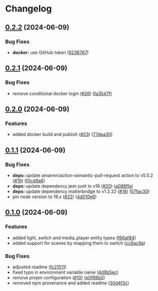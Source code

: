 # Changelog

## [0.2.2](https://github.com/t0bst4r/matterbridge-home-assistant/compare/matterbridge-home-assistant-v0.2.1...matterbridge-home-assistant-v0.2.2) (2024-06-09)


### Bug Fixes

* **docker:** use GitHub token ([9236767](https://github.com/t0bst4r/matterbridge-home-assistant/commit/9236767fe465ba64ffa8edd13b9dc5cf606848ab))

## [0.2.1](https://github.com/t0bst4r/matterbridge-home-assistant/compare/matterbridge-home-assistant-v0.2.0...matterbridge-home-assistant-v0.2.1) (2024-06-09)


### Bug Fixes

* remove conditional docker login ([#26](https://github.com/t0bst4r/matterbridge-home-assistant/issues/26)) ([fa3547f](https://github.com/t0bst4r/matterbridge-home-assistant/commit/fa3547f450a5658356f6706c0409c6748c0f395f))

## [0.2.0](https://github.com/t0bst4r/matterbridge-home-assistant/compare/matterbridge-home-assistant-v0.1.1...matterbridge-home-assistant-v0.2.0) (2024-06-09)


### Features

* added docker build and publish ([#23](https://github.com/t0bst4r/matterbridge-home-assistant/issues/23)) ([77daa30](https://github.com/t0bst4r/matterbridge-home-assistant/commit/77daa3084b67238317004251c692c7d2c71916f8))

## [0.1.1](https://github.com/t0bst4r/matterbridge-home-assistant/compare/matterbridge-home-assistant-v0.1.0...matterbridge-home-assistant-v0.1.1) (2024-06-09)


### Bug Fixes

* **deps:** update amannn/action-semantic-pull-request action to v5.5.2 ([#19](https://github.com/t0bst4r/matterbridge-home-assistant/issues/19)) ([f0cd9a6](https://github.com/t0bst4r/matterbridge-home-assistant/commit/f0cd9a6dab2a536f9d2e803f75fb2d6b955f3ca6))
* **deps:** update dependency jest-junit to v16 ([#20](https://github.com/t0bst4r/matterbridge-home-assistant/issues/20)) ([a088ffa](https://github.com/t0bst4r/matterbridge-home-assistant/commit/a088ffa9a3c5d9ef8550eeec2005f4362808afce))
* **deps:** update dependency matterbridge to v1.2.22 ([#18](https://github.com/t0bst4r/matterbridge-home-assistant/issues/18)) ([57fac30](https://github.com/t0bst4r/matterbridge-home-assistant/commit/57fac30af4a0219654900edc45d286e3f228f3f0))
* pin node version to 18.x ([#22](https://github.com/t0bst4r/matterbridge-home-assistant/issues/22)) ([4d010e6](https://github.com/t0bst4r/matterbridge-home-assistant/commit/4d010e6b807bf1d81134ae925420d77f3dd9db85))

## [0.1.0](https://github.com/t0bst4r/matterbridge-home-assistant/compare/matterbridge-home-assistant-v0.0.10...matterbridge-home-assistant-v0.1.0) (2024-06-09)


### Features

* added light, switch and media_player entity types ([f66af84](https://github.com/t0bst4r/matterbridge-home-assistant/commit/f66af843bc461cdce994a1b4fc35100e2ddbc5a9))
* added support for scenes by mapping them to switch ([cc6ac9a](https://github.com/t0bst4r/matterbridge-home-assistant/commit/cc6ac9a556f0b7306c7f4134a9d48e1c631f7b5b))


### Bug Fixes

* adjusted readme ([fc21511](https://github.com/t0bst4r/matterbridge-home-assistant/commit/fc21511b1285e64dcfe0f0286694ea84d18df478))
* fixed typo in environment variable name ([4d9b5ec](https://github.com/t0bst4r/matterbridge-home-assistant/commit/4d9b5ec5be737857c5e1ddcc61162fab34293097))
* remove projen configuration ([#10](https://github.com/t0bst4r/matterbridge-home-assistant/issues/10)) ([e0f98b0](https://github.com/t0bst4r/matterbridge-home-assistant/commit/e0f98b0fa9710d3a7093fce680befbe06069866e))
* removed npm provenance and added readme ([30d4f3c](https://github.com/t0bst4r/matterbridge-home-assistant/commit/30d4f3c4919ee9cbec1763eca44cfbfe06778253))
